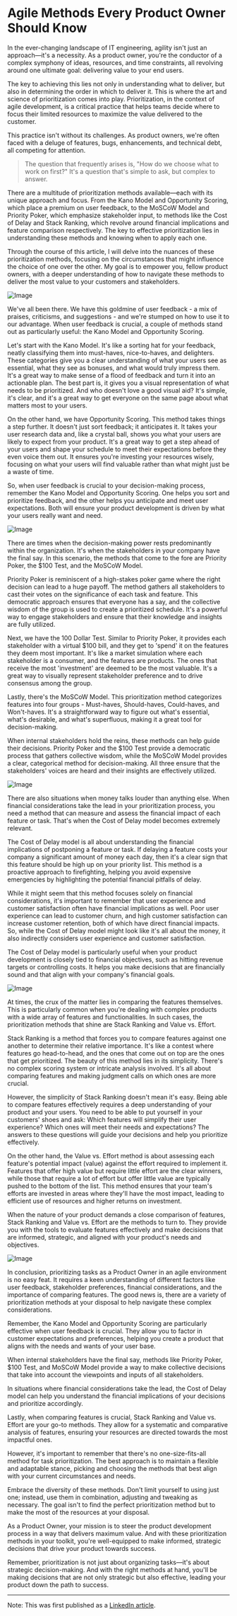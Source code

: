 # Agile Methods Every Product Owner Should Know

<!--more-->

In the ever-changing landscape of IT engineering, agility isn't just an approach—it's a necessity. As a product owner, you're the conductor of a complex symphony of ideas, resources, and time constraints, all revolving around one ultimate goal: delivering value to your end users.

The key to achieving this lies not only in understanding what to deliver, but also in determining the order in which to deliver it. This is where the art and science of prioritization comes into play. Prioritization, in the context of agile development, is a critical practice that helps teams decide where to focus their limited resources to maximize the value delivered to the customer.

This practice isn't without its challenges. As product owners, we're often faced with a deluge of features, bugs, enhancements, and technical debt, all competing for attention.

> The question that frequently arises is, "How do we choose what to work on first?" It's a question that's simple to ask, but complex to answer.

There are a multitude of prioritization methods available—each with its unique approach and focus. From the Kano Model and Opportunity Scoring, which place a premium on user feedback, to the MoSCoW Model and Priority Poker, which emphasize stakeholder input, to methods like the Cost of Delay and Stack Ranking, which revolve around financial implications and feature comparison respectively. The key to effective prioritization lies in understanding these methods and knowing when to apply each one.

Through the course of this article, I will delve into the nuances of these prioritization methods, focusing on the circumstances that might influence the choice of one over the other. My goal is to empower you, fellow product owners, with a deeper understanding of how to navigate these methods to deliver the most value to your customers and stakeholders.

![Image](/images/the-art-of-prioritization-2.jpg)

We've all been there. We have this goldmine of user feedback - a mix of praises, criticisms, and suggestions - and we're stumped on how to use it to our advantage. When user feedback is crucial, a couple of methods stand out as particularly useful: the Kano Model and Opportunity Scoring.

Let's start with the Kano Model. It's like a sorting hat for your feedback, neatly classifying them into must-haves, nice-to-haves, and delighters. These categories give you a clear understanding of what your users see as essential, what they see as bonuses, and what would truly impress them. It's a great way to make sense of a flood of feedback and turn it into an actionable plan. The best part is, it gives you a visual representation of what needs to be prioritized. And who doesn't love a good visual aid? It's simple, it's clear, and it's a great way to get everyone on the same page about what matters most to your users.

On the other hand, we have Opportunity Scoring. This method takes things a step further. It doesn't just sort feedback; it anticipates it. It takes your user research data and, like a crystal ball, shows you what your users are likely to expect from your product. It's a great way to get a step ahead of your users and shape your schedule to meet their expectations before they even voice them out. It ensures you're investing your resources wisely, focusing on what your users will find valuable rather than what might just be a waste of time.

So, when user feedback is crucial to your decision-making process, remember the Kano Model and Opportunity Scoring. One helps you sort and prioritize feedback, and the other helps you anticipate and meet user expectations. Both will ensure your product development is driven by what your users really want and need.

![Image](/images/the-art-of-prioritization-3.jpg)

There are times when the decision-making power rests predominantly within the organization. It's when the stakeholders in your company have the final say. In this scenario, the methods that come to the fore are Priority Poker, the $100 Test, and the MoSCoW Model.

Priority Poker is reminiscent of a high-stakes poker game where the right decision can lead to a huge payoff. The method gathers all stakeholders to cast their votes on the significance of each task and feature. This democratic approach ensures that everyone has a say, and the collective wisdom of the group is used to create a prioritized schedule. It's a powerful way to engage stakeholders and ensure that their knowledge and insights are fully utilized.

Next, we have the 100 Dollar Test. Similar to Priority Poker, it provides each stakeholder with a virtual $100 bill, and they get to 'spend' it on the features they deem most important. It's like a market simulation where each stakeholder is a consumer, and the features are products. The ones that receive the most 'investment' are deemed to be the most valuable. It's a great way to visually represent stakeholder preference and to drive consensus among the group.

Lastly, there's the MoSCoW Model. This prioritization method categorizes features into four groups - Must-haves, Should-haves, Could-haves, and Won't-haves. It's a straightforward way to figure out what's essential, what's desirable, and what's superfluous, making it a great tool for decision-making.

When internal stakeholders hold the reins, these methods can help guide their decisions. Priority Poker and the $100 Test provide a democratic process that gathers collective wisdom, while the MoSCoW Model provides a clear, categorical method for decision-making. All three ensure that the stakeholders' voices are heard and their insights are effectively utilized.

![Image](/images/the-art-of-prioritization-4.jpg)

There are also situations when money talks louder than anything else. When financial considerations take the lead in your prioritization process, you need a method that can measure and assess the financial impact of each feature or task. That's when the Cost of Delay model becomes extremely relevant.

The Cost of Delay model is all about understanding the financial implications of postponing a feature or task. If delaying a feature costs your company a significant amount of money each day, then it's a clear sign that this feature should be high up on your priority list. This method is a proactive approach to firefighting, helping you avoid expensive emergencies by highlighting the potential financial pitfalls of delay.

While it might seem that this method focuses solely on financial considerations, it's important to remember that user experience and customer satisfaction often have financial implications as well. Poor user experience can lead to customer churn, and high customer satisfaction can increase customer retention, both of which have direct financial impacts. So, while the Cost of Delay model might look like it's all about the money, it also indirectly considers user experience and customer satisfaction.

The Cost of Delay model is particularly useful when your product development is closely tied to financial objectives, such as hitting revenue targets or controlling costs. It helps you make decisions that are financially sound and that align with your company's financial goals.

![Image](/images/the-art-of-prioritization-5.jpg)

At times, the crux of the matter lies in comparing the features themselves. This is particularly common when you're dealing with complex products with a wide array of features and functionalities. In such cases, the prioritization methods that shine are Stack Ranking and Value vs. Effort.

Stack Ranking is a method that forces you to compare features against one another to determine their relative importance. It's like a contest where features go head-to-head, and the ones that come out on top are the ones that get prioritized. The beauty of this method lies in its simplicity. There's no complex scoring system or intricate analysis involved. It's all about comparing features and making judgment calls on which ones are more crucial.

However, the simplicity of Stack Ranking doesn't mean it's easy. Being able to compare features effectively requires a deep understanding of your product and your users. You need to be able to put yourself in your customers' shoes and ask: Which features will simplify their user experience? Which ones will meet their needs and expectations? The answers to these questions will guide your decisions and help you prioritize effectively.

On the other hand, the Value vs. Effort method is about assessing each feature's potential impact (value) against the effort required to implement it. Features that offer high value but require little effort are the clear winners, while those that require a lot of effort but offer little value are typically pushed to the bottom of the list. This method ensures that your team's efforts are invested in areas where they'll have the most impact, leading to efficient use of resources and higher returns on investment.

When the nature of your product demands a close comparison of features, Stack Ranking and Value vs. Effort are the methods to turn to. They provide you with the tools to evaluate features effectively and make decisions that are informed, strategic, and aligned with your product's needs and objectives.

![Image](/images/the-art-of-prioritization-6.jpg)

In conclusion, prioritizing tasks as a Product Owner in an agile environment is no easy feat. It requires a keen understanding of different factors like user feedback, stakeholder preferences, financial considerations, and the importance of comparing features. The good news is, there are a variety of prioritization methods at your disposal to help navigate these complex considerations.

Remember, the Kano Model and Opportunity Scoring are particularly effective when user feedback is crucial. They allow you to factor in customer expectations and preferences, helping you create a product that aligns with the needs and wants of your user base.

When internal stakeholders have the final say, methods like Priority Poker, $100 Test, and MoSCoW Model provide a way to make collective decisions that take into account the viewpoints and inputs of all stakeholders.

In situations where financial considerations take the lead, the Cost of Delay model can help you understand the financial implications of your decisions and prioritize accordingly.

Lastly, when comparing features is crucial, Stack Ranking and Value vs. Effort are your go-to methods. They allow for a systematic and comparative analysis of features, ensuring your resources are directed towards the most impactful ones.

However, it's important to remember that there's no one-size-fits-all method for task prioritization. The best approach is to maintain a flexible and adaptable stance, picking and choosing the methods that best align with your current circumstances and needs.

Embrace the diversity of these methods. Don't limit yourself to using just one; instead, use them in combination, adjusting and tweaking as necessary. The goal isn't to find the perfect prioritization method but to make the most of the resources at your disposal.

As a Product Owner, your mission is to steer the product development process in a way that delivers maximum value. And with these prioritization methods in your toolkit, you're well-equipped to make informed, strategic decisions that drive your product towards success.

Remember, prioritization is not just about organizing tasks—it's about strategic decision-making. And with the right methods at hand, you'll be making decisions that are not only strategic but also effective, leading your product down the path to success.

----
Note: This was first published as a [LinkedIn article](https://www.linkedin.com/pulse/art-prioritization-agile-methods-every-product-owner-know-capistrano/?trackingId=7YcBi8dCcwF1SMjBRWixFQ%3D%3D).
